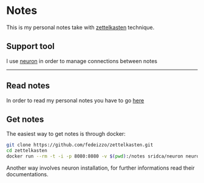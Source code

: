 # Notes
This is my personal notes take with [zettelkasten](https://writingcooperative.com/zettelkasten-how-one-german-scholar-was-so-freakishly-productive-997e4e0ca125) technique.

## Support tool
I use [neuron](https://github.com/srid/neuron) in order to manage connections between notes

---
## Read notes
In order to read my personal notes you have to go [here](https://fedeizzo.github.io/zettelkasten)

## Get notes
The easiest way to get notes is through docker:

```bash
git clone https://github.com/fedeizzo/zettelkasten.git
cd zettelkasten
docker run --rm -t -i -p 8080:8080 -v $(pwd):/notes sridca/neuron neuron rib -ws 0.0.0.0:8080
```

Another way involves neuron installation, for further informations read their documentations.
